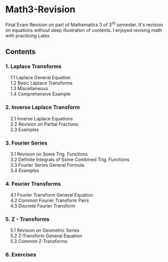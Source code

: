 # Math3-Revision
Final Exam Revision on part of Mathematics 3 of 3<sup>rd</sup> semester.
It's revision on equations without deep illustration of contents. I enjoyed revising math with practicing Latex.

## Contents

### 1. Laplace Transforms

&nbsp;&nbsp;&nbsp;&nbsp;1.1 Laplace General Equation  
&nbsp;&nbsp;&nbsp;&nbsp;1.2 Basic Laplace Transforms  
&nbsp;&nbsp;&nbsp;&nbsp;1.3 Miscellaneous  
&nbsp;&nbsp;&nbsp;&nbsp;1.4 Comprehensive Example  

### 2. Inverse Laplace Transform

&nbsp;&nbsp;&nbsp;&nbsp;2.1 Inverse Laplace Equations  
&nbsp;&nbsp;&nbsp;&nbsp;2.2 Revision on Partial Fractions  
&nbsp;&nbsp;&nbsp;&nbsp;2.3 Examples  
  
### 3. Fourier Series

&nbsp;&nbsp;&nbsp;&nbsp;3.1 Revision on Some Trig. Functions  
&nbsp;&nbsp;&nbsp;&nbsp;3.2 Definite Integrals of Some Combined Trig. Functions  
&nbsp;&nbsp;&nbsp;&nbsp;3.3 Fourier Series General Formula  
&nbsp;&nbsp;&nbsp;&nbsp;3.4 Examples  
  
### 4. Fourier Transforms

&nbsp;&nbsp;&nbsp;&nbsp;4.1 Fourier Transform General Equation  
&nbsp;&nbsp;&nbsp;&nbsp;4.2 Common Fourier Transform Pairs  
&nbsp;&nbsp;&nbsp;&nbsp;4.3 Discrete Fourier Transform  
  
### 5. Z - Transforms

&nbsp;&nbsp;&nbsp;&nbsp;5.1 Revision on Geometric Series  
&nbsp;&nbsp;&nbsp;&nbsp;5.2 Z-Transform General Equation  
&nbsp;&nbsp;&nbsp;&nbsp;5.3 Common Z-Transforms  
  
### 6. Exercises
